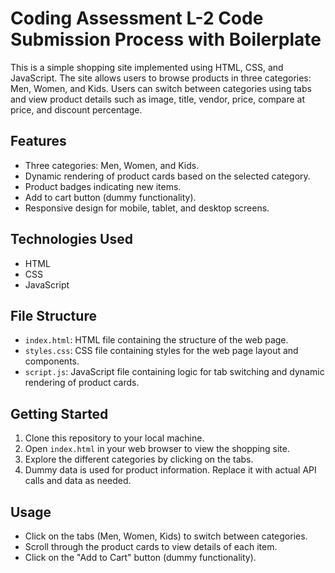 # Coding Assessment L-2 Code Submission Process with Boilerplate

This is a simple shopping site implemented using HTML, CSS, and JavaScript. The site allows users to browse products in three categories: Men, Women, and Kids. Users can switch between categories using tabs and view product details such as image, title, vendor, price, compare at price, and discount percentage.

## Features

- Three categories: Men, Women, and Kids.
- Dynamic rendering of product cards based on the selected category.
- Product badges indicating new items.
- Add to cart button (dummy functionality).
- Responsive design for mobile, tablet, and desktop screens.

## Technologies Used

- HTML
- CSS
- JavaScript

## File Structure

- `index.html`: HTML file containing the structure of the web page.
- `styles.css`: CSS file containing styles for the web page layout and components.
- `script.js`: JavaScript file containing logic for tab switching and dynamic rendering of product cards.

## Getting Started

1. Clone this repository to your local machine.
2. Open `index.html` in your web browser to view the shopping site.
3. Explore the different categories by clicking on the tabs.
4. Dummy data is used for product information. Replace it with actual API calls and data as needed.

## Usage

- Click on the tabs (Men, Women, Kids) to switch between categories.
- Scroll through the product cards to view details of each item.
- Click on the "Add to Cart" button (dummy functionality).


